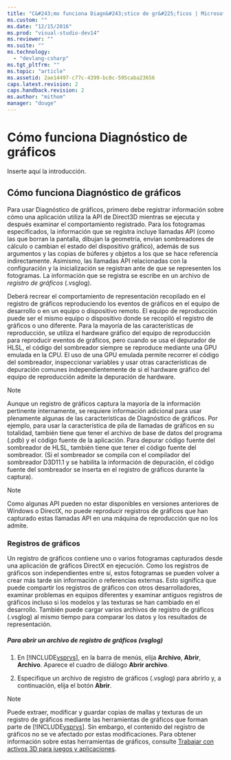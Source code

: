 ```yaml
---
title: "C&#243;mo funciona Diagn&#243;stico de gr&#225;ficos | Microsoft Docs"
ms.custom: ""
ms.date: "12/15/2016"
ms.prod: "visual-studio-dev14"
ms.reviewer: ""
ms.suite: ""
ms.technology: 
  - "devlang-csharp"
ms.tgt_pltfrm: ""
ms.topic: "article"
ms.assetid: 2ae14497-c77c-4399-bc0c-595caba23656
caps.latest.revision: 2
caps.handback.revision: 2
ms.author: "mithom"
manager: "douge"
---
```

# C&#243;mo funciona Diagn&#243;stico de gr&#225;ficos
Inserte aquí la introducción.  
  
## Cómo funciona Diagnóstico de gráficos  
 Para usar Diagnóstico de gráficos, primero debe registrar información sobre cómo una aplicación utiliza la API de Direct3D mientras se ejecuta y después examinar el comportamiento registrado.  Para los fotogramas especificados, la información que se registra incluye llamadas API \(como las que borran la pantalla, dibujan la geometría, envían sombreadores de cálculo o cambian el estado del dispositivo gráfico\), además de sus argumentos y las copias de búferes y objetos a los que se hace referencia indirectamente.  Asimismo, las llamadas API relacionadas con la configuración y la inicialización se registran ante de que se representen los fotogramas.  La información que se registra se escribe en un archivo de *registro de gráficos* \(.vsglog\).  
  
 Deberá recrear el comportamiento de representación recopilado en el registro de gráficos reproduciendo los eventos de gráficos en el equipo de desarrollo o en un equipo o dispositivo remoto.  El equipo de reproducción puede ser el mismo equipo o dispositivo donde se recopiló el registro de gráficos o uno diferente.  Para la mayoría de las características de reproducción, se utiliza el hardware gráfico del equipo de reproducción para reproducir eventos de gráficos, pero cuando se usa el depurador de HLSL, el código del sombreador siempre se reproduce mediante una GPU emulada en la CPU.  El uso de una GPU emulada permite recorrer el código del sombreador, inspeccionar variables y usar otras características de depuración comunes independientemente de si el hardware gráfico del equipo de reproducción admite la depuración de hardware.  
  
> [!NOTE]
>  Aunque un registro de gráficos captura la mayoría de la información pertinente internamente, se requiere información adicional para usar plenamente algunas de las características de Diagnóstico de gráficos.  Por ejemplo, para usar la característica de pila de llamadas de gráficos en su totalidad, también tiene que tener el archivo de base de datos del programa \(.pdb\) y el código fuente de la aplicación.  Para depurar código fuente del sombreador de HLSL, también tiene que tener el código fuente del sombreador.  \(Si el sombreador se compila con el compilador del sombreador D3D11.1 y se habilita la información de depuración, el código fuente del sombreador se inserta en el registro de gráficos durante la captura\).  
  
> [!NOTE]
>  Como algunas API pueden no estar disponibles en versiones anteriores de Windows o DirectX, no puede reproducir registros de gráficos que han capturado estas llamadas API en una máquina de reproducción que no los admite.  
  
### Registros de gráficos  
 Un registro de gráficos contiene uno o varios fotogramas capturados desde una aplicación de gráficos DirectX en ejecución.  Como los registros de gráficos son independientes entre sí, estos fotogramas se pueden volver a crear más tarde sin información o referencias externas.  Esto significa que puede compartir los registros de gráficos con otros desarrolladores, examinar problemas en equipos diferentes y examinar antiguos registros de gráficos incluso si los modelos y las texturas se han cambiado en el desarrollo.  También puede cargar varios archivos de registro de gráficos \(.vsglog\) al mismo tiempo para comparar los datos y los resultados de representación.  
  
##### Para abrir un archivo de registro de gráficos \(vsglog\)  
  
1.  En [!INCLUDE[vsprvs](../code-quality/includes/vsprvs_md.md)], en la barra de menús, elija **Archivo**, **Abrir**, **Archivo**.  Aparece el cuadro de diálogo **Abrir archivo**.  
  
2.  Especifique un archivo de registro de gráficos \(.vsglog\) para abrirlo y, a continuación, elija el botón **Abrir**.  
  
> [!NOTE]
>  Puede extraer, modificar y guardar copias de mallas y texturas de un registro de gráficos mediante las herramientas de gráficos que forman parte de [!INCLUDE[vsprvs](../code-quality/includes/vsprvs_md.md)].  Sin embargo, el contenido del registro de gráficos no se ve afectado por estas modificaciones.  Para obtener información sobre estas herramientas de gráficos, consulte [Trabajar con activos 3D para juegos y aplicaciones](../designers/working-with-3-d-assets-for-games-and-apps.md).